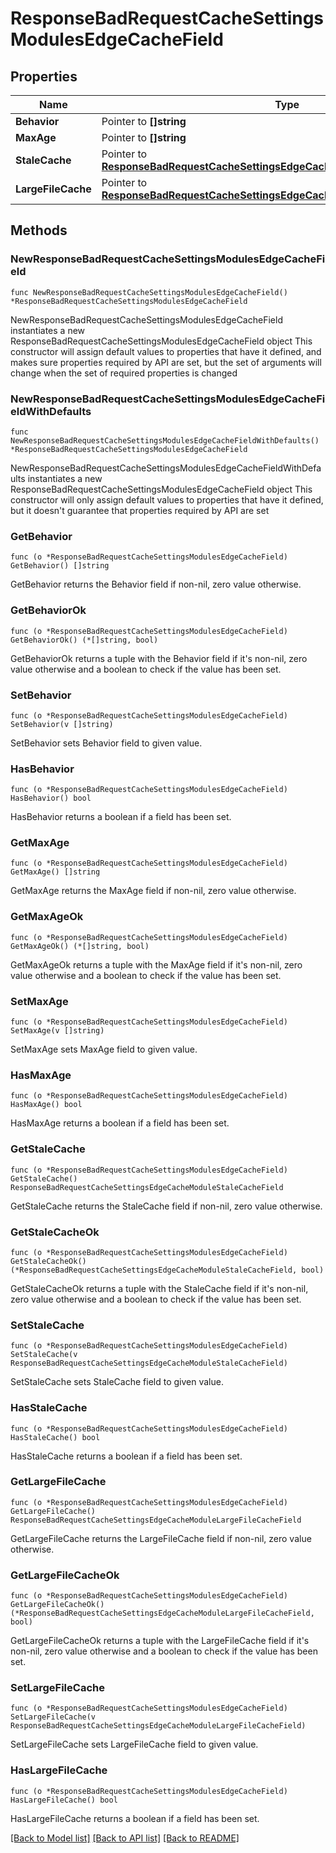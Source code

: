 # ResponseBadRequestCacheSettingsModulesEdgeCacheField

## Properties

Name | Type | Description | Notes
------------ | ------------- | ------------- | -------------
**Behavior** | Pointer to **[]string** |  | [optional] 
**MaxAge** | Pointer to **[]string** |  | [optional] 
**StaleCache** | Pointer to [**ResponseBadRequestCacheSettingsEdgeCacheModuleStaleCacheField**](ResponseBadRequestCacheSettingsEdgeCacheModuleStaleCacheField.md) |  | [optional] 
**LargeFileCache** | Pointer to [**ResponseBadRequestCacheSettingsEdgeCacheModuleLargeFileCacheField**](ResponseBadRequestCacheSettingsEdgeCacheModuleLargeFileCacheField.md) |  | [optional] 

## Methods

### NewResponseBadRequestCacheSettingsModulesEdgeCacheField

`func NewResponseBadRequestCacheSettingsModulesEdgeCacheField() *ResponseBadRequestCacheSettingsModulesEdgeCacheField`

NewResponseBadRequestCacheSettingsModulesEdgeCacheField instantiates a new ResponseBadRequestCacheSettingsModulesEdgeCacheField object
This constructor will assign default values to properties that have it defined,
and makes sure properties required by API are set, but the set of arguments
will change when the set of required properties is changed

### NewResponseBadRequestCacheSettingsModulesEdgeCacheFieldWithDefaults

`func NewResponseBadRequestCacheSettingsModulesEdgeCacheFieldWithDefaults() *ResponseBadRequestCacheSettingsModulesEdgeCacheField`

NewResponseBadRequestCacheSettingsModulesEdgeCacheFieldWithDefaults instantiates a new ResponseBadRequestCacheSettingsModulesEdgeCacheField object
This constructor will only assign default values to properties that have it defined,
but it doesn't guarantee that properties required by API are set

### GetBehavior

`func (o *ResponseBadRequestCacheSettingsModulesEdgeCacheField) GetBehavior() []string`

GetBehavior returns the Behavior field if non-nil, zero value otherwise.

### GetBehaviorOk

`func (o *ResponseBadRequestCacheSettingsModulesEdgeCacheField) GetBehaviorOk() (*[]string, bool)`

GetBehaviorOk returns a tuple with the Behavior field if it's non-nil, zero value otherwise
and a boolean to check if the value has been set.

### SetBehavior

`func (o *ResponseBadRequestCacheSettingsModulesEdgeCacheField) SetBehavior(v []string)`

SetBehavior sets Behavior field to given value.

### HasBehavior

`func (o *ResponseBadRequestCacheSettingsModulesEdgeCacheField) HasBehavior() bool`

HasBehavior returns a boolean if a field has been set.

### GetMaxAge

`func (o *ResponseBadRequestCacheSettingsModulesEdgeCacheField) GetMaxAge() []string`

GetMaxAge returns the MaxAge field if non-nil, zero value otherwise.

### GetMaxAgeOk

`func (o *ResponseBadRequestCacheSettingsModulesEdgeCacheField) GetMaxAgeOk() (*[]string, bool)`

GetMaxAgeOk returns a tuple with the MaxAge field if it's non-nil, zero value otherwise
and a boolean to check if the value has been set.

### SetMaxAge

`func (o *ResponseBadRequestCacheSettingsModulesEdgeCacheField) SetMaxAge(v []string)`

SetMaxAge sets MaxAge field to given value.

### HasMaxAge

`func (o *ResponseBadRequestCacheSettingsModulesEdgeCacheField) HasMaxAge() bool`

HasMaxAge returns a boolean if a field has been set.

### GetStaleCache

`func (o *ResponseBadRequestCacheSettingsModulesEdgeCacheField) GetStaleCache() ResponseBadRequestCacheSettingsEdgeCacheModuleStaleCacheField`

GetStaleCache returns the StaleCache field if non-nil, zero value otherwise.

### GetStaleCacheOk

`func (o *ResponseBadRequestCacheSettingsModulesEdgeCacheField) GetStaleCacheOk() (*ResponseBadRequestCacheSettingsEdgeCacheModuleStaleCacheField, bool)`

GetStaleCacheOk returns a tuple with the StaleCache field if it's non-nil, zero value otherwise
and a boolean to check if the value has been set.

### SetStaleCache

`func (o *ResponseBadRequestCacheSettingsModulesEdgeCacheField) SetStaleCache(v ResponseBadRequestCacheSettingsEdgeCacheModuleStaleCacheField)`

SetStaleCache sets StaleCache field to given value.

### HasStaleCache

`func (o *ResponseBadRequestCacheSettingsModulesEdgeCacheField) HasStaleCache() bool`

HasStaleCache returns a boolean if a field has been set.

### GetLargeFileCache

`func (o *ResponseBadRequestCacheSettingsModulesEdgeCacheField) GetLargeFileCache() ResponseBadRequestCacheSettingsEdgeCacheModuleLargeFileCacheField`

GetLargeFileCache returns the LargeFileCache field if non-nil, zero value otherwise.

### GetLargeFileCacheOk

`func (o *ResponseBadRequestCacheSettingsModulesEdgeCacheField) GetLargeFileCacheOk() (*ResponseBadRequestCacheSettingsEdgeCacheModuleLargeFileCacheField, bool)`

GetLargeFileCacheOk returns a tuple with the LargeFileCache field if it's non-nil, zero value otherwise
and a boolean to check if the value has been set.

### SetLargeFileCache

`func (o *ResponseBadRequestCacheSettingsModulesEdgeCacheField) SetLargeFileCache(v ResponseBadRequestCacheSettingsEdgeCacheModuleLargeFileCacheField)`

SetLargeFileCache sets LargeFileCache field to given value.

### HasLargeFileCache

`func (o *ResponseBadRequestCacheSettingsModulesEdgeCacheField) HasLargeFileCache() bool`

HasLargeFileCache returns a boolean if a field has been set.


[[Back to Model list]](../README.md#documentation-for-models) [[Back to API list]](../README.md#documentation-for-api-endpoints) [[Back to README]](../README.md)


